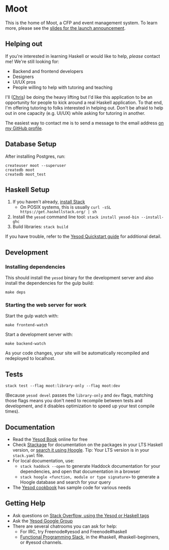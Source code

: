 # Moot

This is the home of Moot, a CFP and event management system. To learn more, please see the [slides for the launch announcement](https://github.com/bitemyapp/presentations/blob/master/moot/moot.pdf).

## Helping out

If you're interested in learning Haskell or would like to help, _please_ contact me! We're still looking for:

- Backend and frontend developers
- Designers
- UI/UX pros
- People willing to help with tutoring and teaching

I'll ([Chris](https://github.com/bitemyapp)) be doing the heavy lifting but I'd like this application to be an opportunity for people to kick around a real Haskell application. To that end, I'm offering tutoring to folks interested in helping out. Don't be afraid to help out in one capacity (e.g. UI/UX) while asking for tutoring in another.

The easiest way to contact me is to send a message to the email address [on my GitHub profile](https://github.com/bitemyapp).


## Database Setup

After installing Postgres, run:

```
createuser moot --superuser
createdb moot
createdb moot_test
```

## Haskell Setup

1. If you haven't already, [install Stack](https://haskell-lang.org/get-started)
	* On POSIX systems, this is usually `curl -sSL https://get.haskellstack.org/ | sh`
2. Install the `yesod` command line tool: `stack install yesod-bin --install-ghc`
3. Build libraries: `stack build`

If you have trouble, refer to the [Yesod Quickstart guide](https://www.yesodweb.com/page/quickstart) for additional detail.

## Development

### Installing dependencies

This should install the `yesod` binary for the development server and also install the dependencies for the gulp build:

```
make deps
```

### Starting the web server for work

Start the gulp watch with:

```
make frontend-watch
```

Start a development server with:

```
make backend-watch
```

As your code changes, your site will be automatically recompiled and redeployed to localhost.

## Tests

```
stack test --flag moot:library-only --flag moot:dev
```

(Because `yesod devel` passes the `library-only` and `dev` flags, matching those flags means you don't need to recompile between tests and development, and it disables optimization to speed up your test compile times).

## Documentation

* Read the [Yesod Book](https://www.yesodweb.com/book) online for free
* Check [Stackage](http://stackage.org/) for documentation on the packages in your LTS Haskell version, or [search it using Hoogle](https://www.stackage.org/lts/hoogle?q=). Tip: Your LTS version is in your `stack.yaml` file.
* For local documentation, use:
	* `stack haddock --open` to generate Haddock documentation for your dependencies, and open that documentation in a browser
	* `stack hoogle <function, module or type signature>` to generate a Hoogle database and search for your query
* The [Yesod cookbook](https://github.com/yesodweb/yesod-cookbook) has sample code for various needs

## Getting Help

* Ask questions on [Stack Overflow, using the Yesod or Haskell tags](https://stackoverflow.com/questions/tagged/yesod+haskell)
* Ask the [Yesod Google Group](https://groups.google.com/forum/#!forum/yesodweb)
* There are several chatrooms you can ask for help:
	* For IRC, try Freenode#yesod and Freenode#haskell
	* [Functional Programming Slack](https://fpchat-invite.herokuapp.com/), in the #haskell, #haskell-beginners, or #yesod channels.
